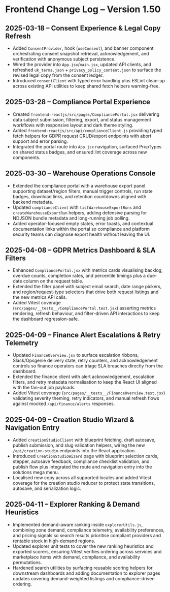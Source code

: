 # Frontend Change Log – Version 1.50

## 2025-03-18 – Consent Experience & Legal Copy Refresh
- Added `ConsentProvider`, hook (`useConsent`), and banner component orchestrating consent snapshot retrieval, acknowledgement, and verification with anonymous subject persistence.
- Wired the provider into `App.jsx`/`main.jsx`, updated API clients, and refreshed `uk_terms.json` + `privacy_policy_content.json` to surface the revised legal copy from the consent ledger.
- Introduced `consentClient` with typed error handling plus ESLint clean-up across existing API utilities to keep shared fetch helpers warning-free.

## 2025-03-28 – Compliance Portal Experience
- Created `frontend-reactjs/src/pages/CompliancePortal.jsx` delivering data subject submission, filtering, export, and status management workflows with responsive layout and dark theme styling.
- Added `frontend-reactjs/src/api/complianceClient.js` providing typed fetch helpers for GDPR request CRUD/export endpoints with abort support and error parsing.
- Integrated the portal route into `App.jsx` navigation, surfaced PropTypes on shared status badges, and ensured lint coverage across new components.

## 2025-03-30 – Warehouse Operations Console
- Extended the compliance portal with a warehouse export panel supporting dataset/region filters, manual trigger controls, run state badges, download links, and retention countdowns aligned with backend metadata.
- Updated `complianceClient` with `listWarehouseExportRuns` and `createWarehouseExportRun` helpers, adding defensive parsing for NDJSON bundle metadata and long-running job polling.
- Added operator-focused empty states, error toasts, and contextual documentation links within the portal so compliance and platform security teams can diagnose export health without leaving the UI.

## 2025-04-08 – GDPR Metrics Dashboard & SLA Filters
- Enhanced `CompliancePortal.jsx` with metrics cards visualising backlog, overdue counts, completion rates, and percentile timings plus a due-date column on the request table.
- Extended the filter panel with subject email search, date range pickers, and region/request-type selectors that drive both request listings and the new metrics API calls.
- Added Vitest coverage (`src/pages/__tests__/CompliancePortal.test.jsx`) asserting metrics rendering, refresh behaviour, and filter-driven API interactions to keep the dashboard regression-safe.

## 2025-04-09 – Finance Alert Escalations & Retry Telemetry
- Updated `FinanceOverview.jsx` to surface escalation ribbons, Slack/Opsgenie delivery state, retry counters, and acknowledgement controls so finance operators can triage SLA breaches directly from the dashboard.
- Extended the finance client with alert acknowledgement, escalation filters, and retry metadata normalisation to keep the React UI aligned with the fan-out job payloads.
- Added Vitest coverage (`src/pages/__tests__/FinanceOverview.test.jsx`) validating severity theming, retry indicators, and manual refresh flows against mocked `/api/finance/alerts` responses.
## 2025-04-09 – Creation Studio Wizard & Navigation Entry
- Added `creationStudioClient` with blueprint fetching, draft autosave, publish submission, and slug validation helpers, wiring the new `/api/creation-studio` endpoints into the React application.
- Introduced `CreationStudioWizard` page with blueprint selection cards, stepper, autosave feedback, compliance checklist validation, and publish flow plus integrated the route and navigation entry into the solutions mega menu.
- Localised new copy across all supported locales and added Vitest coverage for the creation studio reducer to protect state transitions, autosave, and serialization logic.

## 2025-04-11 – Explorer Ranking & Demand Heuristics
- Implemented demand-aware ranking inside `explorerUtils.js`, combining zone demand, compliance telemetry, availability preferences, and pricing signals so search results prioritise compliant providers and rentable stock in high-demand regions.
- Updated explorer unit tests to cover the new ranking heuristics and exported scorers, ensuring Vitest verifies ordering across services and marketplace items with demand, compliance, and availability permutations.
- Hardened search utilities by surfacing reusable scoring helpers for downstream dashboards and adding documentation to explorer pages updates covering demand-weighted listings and compliance-driven ordering.
